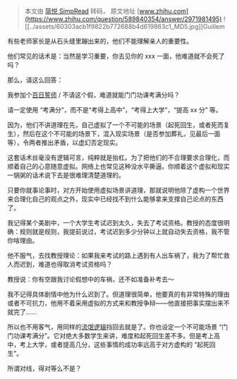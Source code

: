 > 本文由 [简悦 SimpRead](http://ksria.com/simpread/) 转码， 原文地址 [www.zhihu.com](https://www.zhihu.com/question/589840354/answer/2971981495) ![[../assets/60303acb1f9822b772688b4d619863c1_MD5.jpg]]Guillem​​

有些老师家长是从石头缝里蹦出来的，他们不能理解亲人的重要性。

他们常见的话术是：当然是学习重要，你去见你的 xxx 一面，他难道就不会死了吗？

那么，请这么回答：

我参加个[百日誓师](https://www.zhihu.com/search?q=%E7%99%BE%E6%97%A5%E8%AA%93%E5%B8%88&search_source=Entity&hybrid_search_source=Entity&hybrid_search_extra=%7B%22sourceType%22%3A%22answer%22%2C%22sourceId%22%3A2971981495%7D) / 不请这个假，难道就能门门功课考满分吗？

请一定使用 “考满分”，而不是“考得上高中”，“考得上大学”，“提高 xx 分” 等。

因为，他们不讲道理在先，自己虚拟了一个不可能的场景（起死回生，或者死而复生），然后在这个不可能的场景下，混入现实场景（是否参加葬礼，见最后一面等），令两者推出矛盾，以虚幻否定现实。

这套话术丝毫没有逻辑可言，纯粹就是抬杠。为了把他们的不合理要求合理化，而顺着自己的心意随意虚拟。网络上也常见这种没水平撕逼。你顺着这个虚拟和现实一锅粥的话术说下去是很难理清楚道理的。

只要你就事论事时，对方开始使用虚拟场景讲道理，那就说明他除了虚构一个世界来合理化自己的观点之外，现实中已经找不到什么能够拿来支撑自己论点的东西了。

我记得某个美剧中，一个大学生考试迟到太久，失去了考试资格。教授的态度很明确：规则就是规则，我提前说过，考试迟到多少分钟以上就自动失去资格，我不管你啥理由。

他不服气，去找教授理论：如果我来考试的路上遇到有人出车祸了，我为了帮忙救人而迟到，难道也得取消考试资格吗？

教授说：你有空跟我讨论假想中的车祸，还不如准备补考去～

我不记得具体剧情中他为什么迟到了。但道理很简单，他要真的有非常特殊的理由或者不可抗力，他用不着采用虚拟的方式来和教授争辩——他直接把事实摆出来不就完了……

所以也不用客气，用同样的[流氓逻辑](https://www.zhihu.com/search?q=%E6%B5%81%E6%B0%93%E9%80%BB%E8%BE%91&search_source=Entity&hybrid_search_source=Entity&hybrid_search_extra=%7B%22sourceType%22%3A%22answer%22%2C%22sourceId%22%3A2971981495%7D)挡回去就是了。你也设定一个不可能场景 “门门功课考满分”。它对绝大多数学生来讲，难度和起死回生差不多。但是考上高中，考上大学，或者提高几分，这些事情的成功率远高于对方虚构的 “起死回生”。

所谓对线，得对等么不是？